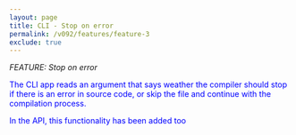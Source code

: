 ```yaml
---
layout: page
title: CLI - Stop on error
permalink: /v092/features/feature-3
exclude: true
---
```

_FEATURE: Stop on error_

<span style="color:blue">The CLI app reads an argument that says weather the compiler should stop if there is an error in source code, or skip the file and continue with the compilation process.</span>

<span style="color:blue">In the API, this functionality has been added too</span>
